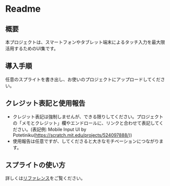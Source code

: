 # Readme

## 概要
本プロジェクトは、スマートフォンやタブレット端末によるタッチ入力を最大限活用するためのUI集です。

## 導入手順
任意のスプライトを書き出し、お使いのプロジェクトにアップロードしてください。

## クレジット表記と使用報告
- クレジット表記は強制しませんが、できる限りしてください。プロジェクトの「メモとクレジット」欄やエンドロールに、リンクと合わせて表記してください。(表記例: Mobile Input UI by Potetiniku(https://scratch.mit.edu/projects/524097888/))
- 使用報告は任意ですが、してくださると大きなモチベーションにつながります。

## スプライトの使い方
詳しくは[リファレンス](https://github.com/potetiniku/Scratch/blob/master/Mobile%20Input%20UI/%E3%83%AA%E3%83%95%E3%82%A1%E3%83%AC%E3%83%B3%E3%82%B9.md)をご覧ください。